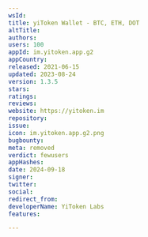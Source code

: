 ```yaml
---
wsId: 
title: yiToken Wallet - BTC, ETH, DOT
altTitle: 
authors: 
users: 100
appId: im.yitoken.app.g2
appCountry: 
released: 2021-06-15
updated: 2023-08-24
version: 1.3.5
stars: 
ratings: 
reviews: 
website: https://yitoken.im
repository: 
issue: 
icon: im.yitoken.app.g2.png
bugbounty: 
meta: removed
verdict: fewusers
appHashes: 
date: 2024-09-18
signer: 
twitter: 
social: 
redirect_from: 
developerName: YiToken Labs
features: 

---
```


